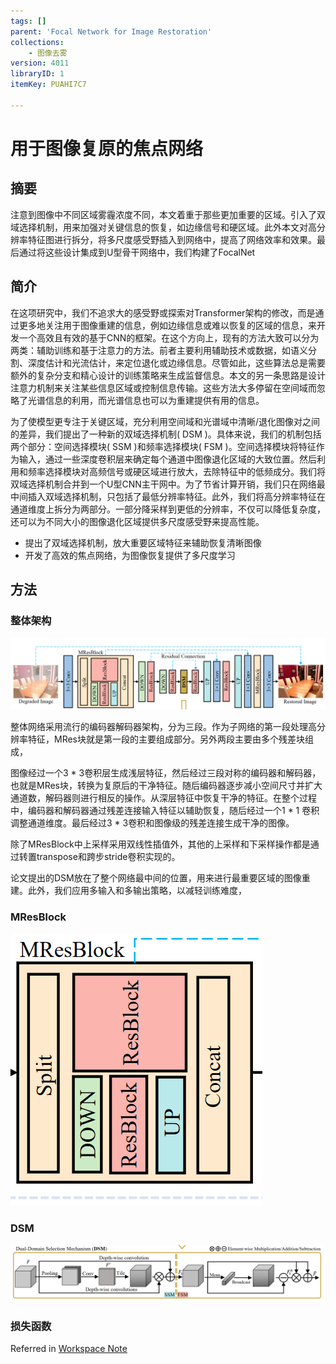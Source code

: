 ```yaml
---
tags: []
parent: 'Focal Network for Image Restoration'
collections:
    - 图像去雾
version: 4011
libraryID: 1
itemKey: PUAHI7C7

---
```

# 用于图像复原的焦点网络

## 摘要

注意到图像中不同区域雾霾浓度不同，本文着重于那些更加重要的区域。引入了双域选择机制，用来加强对关键信息的恢复，如边缘信号和硬区域。此外本文对高分辨率特征图进行拆分，将多尺度感受野插入到网络中，提高了网络效率和效果。最后通过将这些设计集成到U型骨干网络中，我们构建了FocalNet

## 简介

在这项研究中，我们不追求大的感受野或探索对Transformer架构的修改，而是通过更多地关注用于图像重建的信息，例如边缘信息或难以恢复的区域的信息，来开发一个高效且有效的基于CNN的框架。在这个方向上，现有的方法大致可以分为两类：辅助训练和基于注意力的方法。前者主要利用辅助技术或数据，如语义分割、深度估计和光流估计，来定位退化或边缘信息。尽管如此，这些算法总是需要额外的复杂分支和精心设计的训练策略来生成监督信息。本文的另一条思路是设计注意力机制来关注某些信息区域或控制信息传输。这些方法大多停留在空间域而忽略了光谱信息的利用，而光谱信息也可以为重建提供有用的信息。

为了使模型更专注于关键区域，充分利用空间域和光谱域中清晰/退化图像对之间的差异，我们提出了一种新的双域选择机制( DSM )。具体来说，我们的机制包括两个部分：空间选择模块( SSM )和频率选择模块( FSM )。空间选择模块将特征作为输入，通过一些深度卷积层来确定每个通道中图像退化区域的大致位置。然后利用和频率选择模块对高频信号或硬区域进行放大，去除特征中的低频成分。我们将双域选择机制合并到一个U型CNN主干网中。为了节省计算开销，我们只在网络最中间插入双域选择机制，只包括了最低分辨率特征。此外，我们将高分辨率特征在通道维度上拆分为两部分。一部分降采样到更低的分辨率，不仅可以降低复杂度，还可以为不同大小的图像退化区域提供多尺度感受野来提高性能。

*   提出了双域选择机制，放大重要区域特征来辅助恢复清晰图像
*   开发了高效的焦点网络，为图像恢复提供了多尺度学习

## 方法

### 整体架构

![\<img alt="" data-attachment-key="6L6X572S" width="2123" height="484" src="attachments/6L6X572S.png" ztype="zimage">](attachments/6L6X572S.png)

整体网络采用流行的编码器解码器架构，分为三段。作为子网络的第一段处理高分辨率特征，MRes块就是第一段的主要组成部分。另外两段主要由多个残差块组成，

图像经过一个3 \* 3卷积层生成浅层特征，然后经过三段对称的编码器和解码器，也就是MRes块，转换为复原后的干净特征。随后编码器逐步减小空间尺寸并扩大通道数，解码器则进行相反的操作。从深层特征中恢复干净的特征。在整个过程中，编码器和解码器通过残差连接输入特征以辅助恢复，随后经过一个1 \* 1 卷积调整通道维度。最后经过3 \* 3卷积和图像级的残差连接生成干净的图像。

除了MResBlock中上采样采用双线性插值外，其他的上采样和下采样操作都是通过转置transpose和跨步stride卷积实现的。

论文提出的DSM放在了整个网络最中间的位置，用来进行最重要区域的图像重建。此外，我们应用多输入和多输出策略，以减轻训练难度，

### MResBlock

![\<img alt="" data-attachment-key="7LA3H76Q" width="403" height="436" src="attachments/7LA3H76Q.png" ztype="zimage">](attachments/7LA3H76Q.png)

### DSM

![\<img alt="" data-attachment-key="TLZXQSHW" width="2140" height="390" src="attachments/TLZXQSHW.png" ztype="zimage">](attachments/TLZXQSHW.png)

### 损失函数

Referred in <a href="./学术论文笔记汇总-RYZ5DF37.md" rel="noopener noreferrer nofollow" zhref="zotero://note/u/RYZ5DF37/?ignore=1&#x26;line=-1" ztype="znotelink" class="internal-link">Workspace Note</a>
